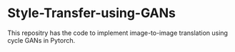 # Style-Transfer-using-GANs
This repositry has the code to implement image-to-image translation using cycle GANs in Pytorch.

